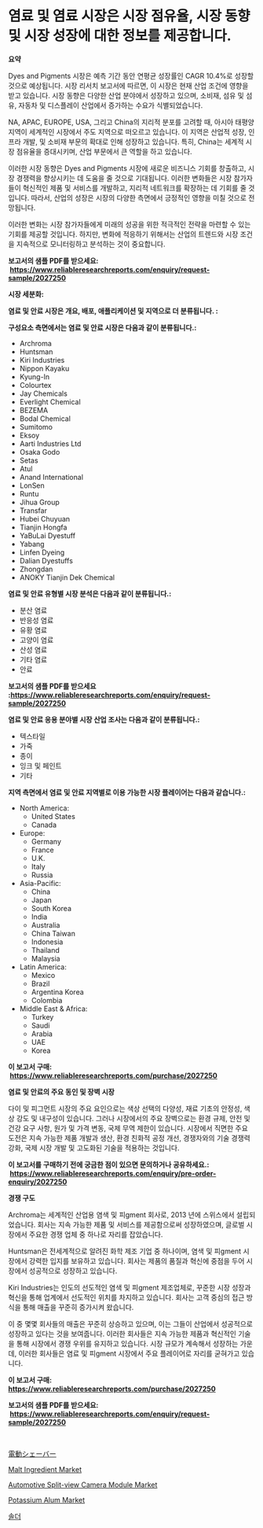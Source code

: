 <p><h1>염료 및 염료 시장은 시장 점유율, 시장 동향 및 시장 성장에 대한 정보를 제공합니다.</h1></p><p><strong>요약</strong></p>
<p><p>Dyes and Pigments 시장은 예측 기간 동안 연평균 성장률인 CAGR 10.4%로 성장할 것으로 예상됩니다. 시장 리서치 보고서에 따르면, 이 시장은 현재 산업 조건에 영향을 받고 있습니다. 시장 동향은 다양한 산업 분야에서 성장하고 있으며, 소비재, 섬유 및 섬유, 자동차 및 디스플레이 산업에서 증가하는 수요가 식별되었습니다.</p><p>NA, APAC, EUROPE, USA, 그리고 China의 지리적 분포를 고려할 때, 아시아 태평양 지역이 세계적인 시장에서 주도 지역으로 떠오르고 있습니다. 이 지역은 산업적 성장, 인프라 개발, 및 소비재 부문의 확대로 인해 성장하고 있습니다. 특히, China는 세계적 시장 점유율을 증대시키며, 산업 부문에서 큰 역할을 하고 있습니다.</p><p>이러한 시장 동향은 Dyes and Pigments 시장에 새로운 비즈니스 기회를 창출하고, 시장 경쟁력을 향상시키는 데 도움을 줄 것으로 기대됩니다. 이러한 변화들은 시장 참가자들이 혁신적인 제품 및 서비스를 개발하고, 지리적 네트워크를 확장하는 데 기회를 줄 것입니다. 따라서, 산업의 성장은 시장의 다양한 측면에서 긍정적인 영향을 미칠 것으로 전망됩니다.</p><p>이러한 변화는 시장 참가자들에게 미래의 성공을 위한 적극적인 전략을 마련할 수 있는 기회를 제공할 것입니다. 하지만, 변화에 적응하기 위해서는 산업의 트렌드와 시장 조건을 지속적으로 모니터링하고 분석하는 것이 중요합니다.</p></p>
<p><strong>보고서의 샘플 PDF를 받으세요: &nbsp;<a href="https://www.reliableresearchreports.com/enquiry/request-sample/2027250">https://www.reliableresearchreports.com/enquiry/request-sample/2027250</a></strong></p>
<p><strong>시장 세분화:</strong></p>
<p><strong> 염료 및 안료 시장은 개요, 배포, 애플리케이션 및 지역으로 더 분류됩니다. :</strong></p>
<p><strong>구성요소 측면에서는 염료 및 안료 시장은 다음과 같이 분류됩니다.:</strong></p>
<p><ul><li>Archroma</li><li>Huntsman</li><li>Kiri Industries</li><li>Nippon Kayaku</li><li>Kyung-In</li><li>Colourtex</li><li>Jay Chemicals</li><li>Everlight Chemical</li><li>BEZEMA</li><li>Bodal Chemical</li><li>Sumitomo</li><li>Eksoy</li><li>Aarti Industries Ltd</li><li>Osaka Godo</li><li>Setas</li><li>Atul</li><li>Anand International</li><li>LonSen</li><li>Runtu</li><li>Jihua Group</li><li>Transfar</li><li>Hubei Chuyuan</li><li>Tianjin Hongfa</li><li>YaBuLai Dyestuff</li><li>Yabang</li><li>Linfen Dyeing</li><li>Dalian Dyestuffs</li><li>Zhongdan</li><li>ANOKY
    Tianjin Dek Chemical</li></ul></p>
<p><strong> 염료 및 안료 유형별 시장 분석은 다음과 같이 분류됩니다.:</strong></p>
<p><ul><li>분산 염료</li><li>반응성 염료</li><li>유황 염료</li><li>고양이 염료</li><li>산성 염료</li><li>기타 염료</li><li>안료</li></ul></p>
<p><strong>보고서의 샘플 PDF를 받으세요 :<a href="https://www.reliableresearchreports.com/enquiry/request-sample/2027250">https://www.reliableresearchreports.com/enquiry/request-sample/2027250</a></strong></p>
<p><strong> 염료 및 안료 응용 분야별 시장 산업 조사는 다음과 같이 분류됩니다.:</strong></p>
<p><ul><li>텍스타일</li><li>가죽</li><li>종이</li><li>잉크 및 페인트</li><li>기타</li></ul></p>
<p><strong>지역 측면에서 염료 및 안료 지역별로 이용 가능한 시장 플레이어는 다음과 같습니다.:</strong></p>
<p><ul>
    <li>
        North America:
        <ul>
            <li>United States</li>
            <li>Canada</li>
        </ul>
    </li>
    <li>
        Europe:
        <ul>
            <li>Germany</li>
            <li>France</li>
            <li>U.K.</li>
            <li>Italy</li>
            <li>Russia</li>
        </ul>
    </li>
    <li>
        Asia-Pacific:
        <ul>
            <li>China</li>
            <li>Japan</li>
            <li>South Korea</li>
            <li>India</li>
            <li>Australia</li>
            <li>China Taiwan</li>
            <li>Indonesia</li>
            <li>Thailand</li>
            <li>Malaysia</li>
        </ul>
    </li>
    <li>
        Latin America:
        <ul>
            <li>Mexico</li>
            <li>Brazil</li>
            <li>Argentina Korea</li>
            <li>Colombia</li>
        </ul>
    </li>
    <li>
        Middle East & Africa:
        <ul>
            <li>Turkey</li>
            <li>Saudi</li>
            <li>Arabia</li>
            <li>UAE</li>
            <li>Korea</li>
        </ul>
    </li>
    </ul></p>
<p><strong>이 보고서 구매: &nbsp;<a href="https://www.reliableresearchreports.com/purchase/2027250">https://www.reliableresearchreports.com/purchase/2027250</a></strong></p>
<p><strong>염료 및 안료의 주요 동인 및 장벽 시장</strong></p>
<p><p>다이 및 피그먼트 시장의 주요 요인으로는 색상 선택의 다양성, 재료 기초의 안정성, 색상 강도 및 내구성이 있습니다. 그러나 시장에서의 주요 장벽으로는 환경 규제, 안전 및 건강 요구 사항, 원가 및 가격 변동, 국제 무역 제한이 있습니다. 시장에서 직면한 주요 도전은 지속 가능한 제품 개발과 생산, 환경 친화적 공정 개선, 경쟁자와의 기술 경쟁력 강화, 국제 시장 개발 및 고도화된 기술을 적용하는 것입니다.</p></p>
<p><strong>이 보고서를 구매하기 전에 궁금한 점이 있으면 문의하거나 공유하세요.: &nbsp;<a href="https://www.reliableresearchreports.com/enquiry/pre-order-enquiry/2027250">https://www.reliableresearchreports.com/enquiry/pre-order-enquiry/2027250</a></strong></p>
<p><strong>경쟁 구도</strong></p>
<p><p>Archroma는 세계적인 산업용 염색 및 피gment 회사로, 2013 년에 스위스에서 설립되었습니다. 회사는 지속 가능한 제품 및 서비스를 제공함으로써 성장하였으며, 글로벌 시장에서 주요한 경쟁 업체 중 하나로 자리를 잡았습니다.</p><p>Huntsman은 전세계적으로 알려진 화학 제조 기업 중 하나이며, 염색 및 피gment 시장에서 강력한 입지를 보유하고 있습니다. 회사는 제품의 품질과 혁신에 중점을 두어 시장에서 성공적으로 성장하고 있습니다.</p><p>Kiri Industries는 인도의 선도적인 염색 및 피gment 제조업체로, 꾸준한 시장 성장과 혁신을 통해 업계에서 선도적인 위치를 차지하고 있습니다. 회사는 고객 중심의 접근 방식을 통해 매출을 꾸준히 증가시켜 왔습니다.</p><p>이 중 몇몇 회사들의 매출은 꾸준히 상승하고 있으며, 이는 그들이 산업에서 성공적으로 성장하고 있다는 것을 보여줍니다. 이러한 회사들은 지속 가능한 제품과 혁신적인 기술을 통해 시장에서 경쟁 우위를 유지하고 있습니다. 시장 규모가 계속해서 성장하는 가운데, 이러한 회사들은 염료 및 피gment 시장에서 주요 플레이어로 자리를 굳혀가고 있습니다.</p></p>
<p><strong>이 보고서 구매: &nbsp; <a href="https://www.reliableresearchreports.com/purchase/2027250">https://www.reliableresearchreports.com/purchase/2027250</a></strong></p>
<p><strong>보고서의 샘플 PDF를 받으세요: &nbsp;<a href="https://www.reliableresearchreports.com/enquiry/request-sample/2027250">https://www.reliableresearchreports.com/enquiry/request-sample/2027250</a></strong><strong></strong></p>
<p>&nbsp;</p>
<p><p><a href="https://medium.com/@tiannastark1/%E9%9B%BB%E5%8B%95%E3%82%B7%E3%82%A7%E3%83%BC%E3%83%90%E3%83%BC%E5%B8%82%E5%A0%B4-%E7%A8%AE%E9%A1%9E-%E7%94%A8%E9%80%94-%E3%81%8A%E3%82%88%E3%81%B3%E5%9C%B0%E7%90%86%E3%81%AB%E3%82%88%E3%82%8B%E5%8C%85%E6%8B%AC%E7%9A%84%E8%A9%95%E4%BE%A1-7f5c31033be1">電動シェーバー</a></p><p><a href="https://github.com/jerrycopelandthomaswsqd8q/Market-Research-Report-List-2/blob/main/malt-ingredient-market.md">Malt Ingredient Market</a></p><p><a href="https://issuu.com/reportprime-2/docs/automotive-split-view-camera-module-market-size-20">Automotive Split-view Camera Module Market</a></p><p><a href="https://automatic-knee-4c7.notion.site/Potassium-Alum-Market-Size-Global-Industry-Overview-Market-Segmentation-and-Forecast-2024-to-2031-97d12bd568734d8fa2d8decbd0ba8f77">Potassium Alum Market</a></p><p><a href="https://github.com/BrettWeberrt8767765/Market-Research-Report-List-1/blob/main/338165016026.md">솔더</a></p></p>
